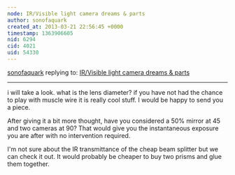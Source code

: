 ```yaml
---
node: IR/Visible light camera dreams & parts
author: sonofaquark
created_at: 2013-03-21 22:56:45 +0000
timestamp: 1363906605
nid: 6294
cid: 4021
uid: 54330
---
```




[sonofaquark](../profile/sonofaquark) replying to: [IR/Visible light camera dreams & parts](../notes/mathew/3-11-2013/irvisible-light-camera-dreams-parts)

----
i will take a look. what is the lens diameter? if you have not had the chance to play with muscle wire it is really cool stuff. I would be happy to send you a piece.

After giving it a bit more thought, have you considered a 50% mirror at 45 and two cameras at 90? That would give you the instantaneous exposure you are after with no intervention required.

I'm not sure about the IR transmittance of the cheap beam splitter but we can check it out. It would probably be cheaper to buy two prisms and glue them together. 